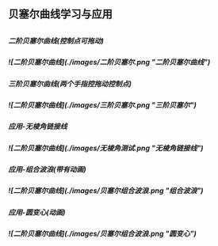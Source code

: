 <h2>贝塞尔曲线学习与应用<h2/>
<h5>二阶贝塞尔曲线(控制点可拖动)<h5/>
![二阶贝塞尔曲线](./images/二阶贝塞尔.png "二阶贝塞尔曲线")
<h5>三阶贝塞尔曲线(两个手指控拖动控制点)<h5/>
![二阶贝塞尔曲线](./images/三阶贝塞尔.png "三阶贝塞尔")<br/>
<h5>应用-无棱角链接线<h5/>
![二阶贝塞尔曲线](./images/无棱角测试.png "无棱角链接线")<br/>
<h5>应用-组合波浪(带有动画)<h5/>
![二阶贝塞尔曲线](./images/贝塞尔组合波浪.png "组合波浪")<br/>
<h5>应用-圆变心(动画)<h5/>
![二阶贝塞尔曲线](./images/贝塞尔组合波浪.png "圆变心")<br/>
